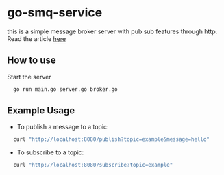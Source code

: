 # go-smq-service
this is a simple message broker server with pub sub features through http.
Read the article [here](https://goblog.dev/articles/40)

## How to use
Start the server
```bash 
  go run main.go server.go broker.go
```

## Example Usage

- To publish a message to a topic:
```bash 
  curl "http://localhost:8080/publish?topic=example&message=hello"
```

- To subscribe to a topic:
```bash 
  curl "http://localhost:8080/subscribe?topic=example"
```
